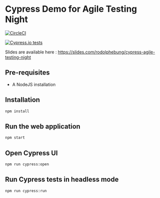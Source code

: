 # Cypress Demo for Agile Testing Night

[![CircleCI](https://circleci.com/gh/rbung/CypressAgileTestingNight.svg?style=svg)](https://circleci.com/gh/rbung/CypressAgileTestingNight)

[![Cypress.io tests](https://img.shields.io/badge/cypress.io-tests-green.svg?style=flat-square)](https://cypress.io)

Slides are available here : <https://slides.com/rodolphebung/cypress-agile-testing-night>

## Pre-requisites

- A NodeJS installation

## Installation

```bash
npm install
```

## Run the web application

```bash
npm start
```

## Open Cypress UI

```bash
npm run cypress:open
```

## Run Cypress tests in headless mode

```bash
npm run cypress:run
```
